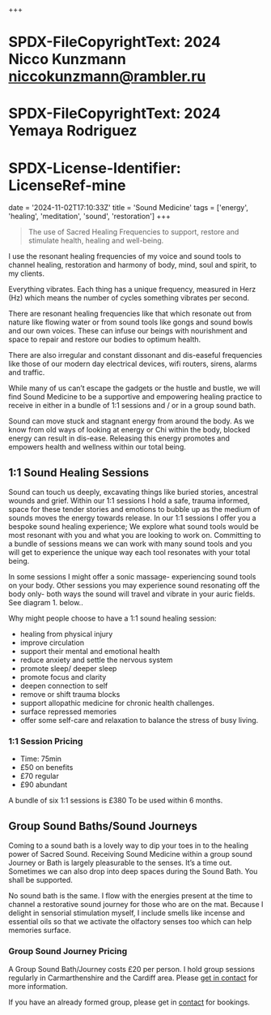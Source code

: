 +++
# SPDX-FileCopyrightText: 2024 Nicco Kunzmann <niccokunzmann@rambler.ru>
# SPDX-FileCopyrightText: 2024 Yemaya Rodriguez
#
# SPDX-License-Identifier: LicenseRef-mine
date = '2024-11-02T17:10:33Z'
title = 'Sound Medicine'
tags = ['energy', 'healing', 'meditation', 'sound', 'restoration']
+++

> The use of Sacred Healing Frequencies to support, restore and stimulate health, healing and well-being. 

I use the resonant healing frequencies of my voice and sound tools to channel healing, restoration and harmony of body, mind, soul and spirit, to my clients. 

Everything vibrates. Each thing has a unique frequency, measured in Herz (Hz) which means the number of cycles something vibrates per second.

There are resonant healing frequencies like that which resonate out from nature like flowing water or from sound tools like gongs and sound bowls and our own voices. These can infuse our beings with nourishment and space to repair and restore our bodies to optimum health.

There are also irregular and constant dissonant and dis-easeful frequencies like those of our modern day electrical devices, wifi routers, sirens, alarms and traffic.

While many of us can’t escape the gadgets or the hustle and bustle, we will find Sound Medicine to be a supportive and empowering healing practice to receive in either in a bundle of 1:1 sessions and / or in a group sound bath. 

Sound can move stuck and stagnant energy from around the body. As we know from old ways of looking at energy or Chi within the body, blocked energy can result in dis-ease. Releasing this energy promotes and empowers health and wellness within our total being.

## 1:1 Sound Healing Sessions

Sound can touch us deeply, excavating things like buried stories, ancestral wounds and grief.
Within our 1:1 sessions I hold a safe, trauma informed, space for these tender stories and emotions to bubble up as the medium of sounds moves the energy towards release.
In our 1:1 sessions I offer you a bespoke sound healing experience;  We explore what sound tools would be most resonant with you and what you are looking to work on. Committing to a bundle of sessions means we can work with many sound tools and you will get to experience the unique way each tool resonates with your total being.

In some sessions I might offer a sonic massage- experiencing sound tools on your body. Other sessions you may experience sound resonating off the body only- both ways the sound will travel and vibrate in your auric fields.
See diagram 1. below..

Why might people choose to have a 1:1 sound healing session:

- healing from physical injury 
- improve circulation 
- support their mental and emotional health
- reduce anxiety and settle the nervous system
- promote sleep/ deeper sleep 
- promote focus and clarity
- deepen connection to self
- remove or shift trauma blocks 
- support allopathic medicine for chronic health challenges.
- surface repressed memories 
- offer some self-care and relaxation to balance the stress of busy living. 

### 1:1 Session Pricing

- Time: 75min
- £50 on benefits
- £70 regular
- £90 abundant

A bundle of six 1:1 sessions is £380
To be used within 6 months.

## Group Sound Baths/Sound Journeys


Coming to a sound bath is a lovely way to dip your toes in to the healing power of Sacred Sound.
Receiving Sound Medicine within a group sound Journey or Bath is largely pleasurable to the senses. It’s a time out. Sometimes we can also drop into deep spaces during the Sound Bath. You shall be supported.

No sound bath is the same. I flow with the energies present at the time to channel a restorative sound journey for those who are on the mat. 
Because I delight in sensorial stimulation myself, I include smells like incense and essential oils so that we activate the olfactory senses too which can help memories surface. 

### Group Sound Journey Pricing

A Group Sound Bath/Journey costs £20 per person.
I hold group sessions regularly in Carmarthenshire and the Cardiff area.
Please [get in contact](/contact) for more information.

If you have an already formed group, please get in [contact](/contact) for bookings.